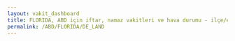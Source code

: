 ```yaml
---
layout: vakit_dashboard
title: FLORIDA, ABD için iftar, namaz vakitleri ve hava durumu - ilçe/eyalet seç
permalink: /ABD/FLORIDA/DE_LAND
---
```


<script type="text/javascript">
  var GLOBAL_COUNTRY = 'ABD';
  var GLOBAL_CITY = 'FLORIDA';
  var GLOBAL_STATE = 'DE_LAND';
  var lat = 72;
  var lon = 21;
</script>
